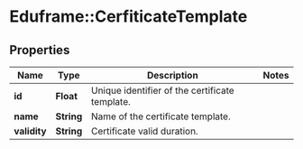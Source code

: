 # Eduframe::CerfiticateTemplate

## Properties
Name | Type | Description | Notes
------------ | ------------- | ------------- | -------------
**id** | **Float** | Unique identifier of the certificate template. | 
**name** | **String** | Name of the certificate template. | 
**validity** | **String** | Certificate valid duration. | 


